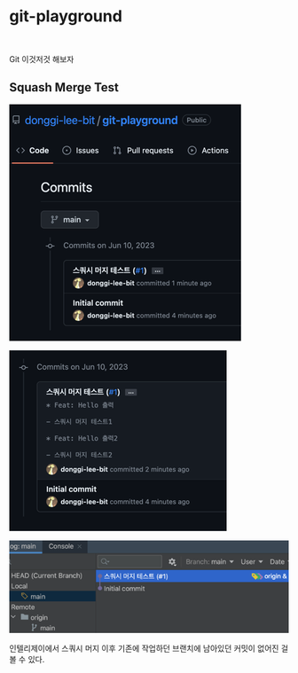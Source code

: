 # git-playground

<br/>

Git 이것저것 해보자

## Squash Merge Test

![squash1.png](images/squash1.png)

![squash2.png](images/squash2.png)

![img.png](images/squash3.png)

인텔리제이에서 스쿼시 머지 이후 기존에 작업하던 브랜치에 남아있던 커밋이 없어진 걸 볼 수 있다.
